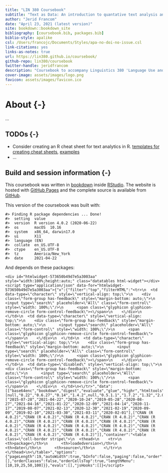 ```yaml
--- 
title: "LIN 380 Coursebook"
subtitle: "Text as Data: An introduction to quantative text analysis and reproducible research with R"
author: "Jerid Francom"
date: "April 23, 2021 (latest version)"
site: bookdown::bookdown_site
bibliography: [coursebook.bib, packages.bib]
biblio-style: apalike
csl: /Users/francojc/Documents/Styles/apa-no-doi-no-issue.csl
link-citations: yes
links-as-notes: true
url: https://lin380.github.io/coursebook/
github-repo: lin380/coursebook
twitter-handle: jeridfrancom
description: "Coursebook to accompany Linguistics 380 'Language Use and Technology'"
cover-image: assets/images/logo.png
favicon: assets/images/favicon.ico
---
```


# About {-}





...

## TODOs {-}

- Consider creating an R cheat sheet for text analytics in R. [templates for creating cheat sheets](https://www.rstudio.com/resources/cheatsheets/how-to-contribute-a-cheatsheet/), [examples](https://www.rstudio.com/resources/cheatsheets/)
- ...

## Build and session information {-}

This coursebook was written in [bookdown](http://bookdown.org/) inside [RStudio](http://www.rstudio.com/ide/). The website is hosted with [GitHub Pages](https://pages.github.com/) and the complete source is available from [GitHub](https://github.com/francojc).

<!-- and automatically updated after every commit by [Travis-CI](https://travis-ci.org).  -->


This version of the coursebook was built with:


```
#> Finding R package dependencies ... Done!
#>  setting  value                       
#>  version  R version 4.0.2 (2020-06-22)
#>  os       macOS  10.16                
#>  system   x86_64, darwin17.0          
#>  ui       X11                         
#>  language (EN)                        
#>  collate  en_US.UTF-8                 
#>  ctype    en_US.UTF-8                 
#>  tz       America/New_York            
#>  date     2021-04-22
```

And depends on these packages:


```{=html}
<div id="htmlwidget-573650b49d7e5a3003aa" style="width:100%;height:auto;" class="datatables html-widget"></div>
<script type="application/json" data-for="htmlwidget-573650b49d7e5a3003aa">{"x":{"filter":"top","filterHTML":"<tr>\n  <td data-type=\"character\" style=\"vertical-align: top;\">\n    <div class=\"form-group has-feedback\" style=\"margin-bottom: auto;\">\n      <input type=\"search\" placeholder=\"All\" class=\"form-control\" style=\"width: 100%;\"/>\n      <span class=\"glyphicon glyphicon-remove-circle form-control-feedback\"><\/span>\n    <\/div>\n  <\/td>\n  <td data-type=\"character\" style=\"vertical-align: top;\">\n    <div class=\"form-group has-feedback\" style=\"margin-bottom: auto;\">\n      <input type=\"search\" placeholder=\"All\" class=\"form-control\" style=\"width: 100%;\"/>\n      <span class=\"glyphicon glyphicon-remove-circle form-control-feedback\"><\/span>\n    <\/div>\n  <\/td>\n  <td data-type=\"character\" style=\"vertical-align: top;\">\n    <div class=\"form-group has-feedback\" style=\"margin-bottom: auto;\">\n      <input type=\"search\" placeholder=\"All\" class=\"form-control\" style=\"width: 100%;\"/>\n      <span class=\"glyphicon glyphicon-remove-circle form-control-feedback\"><\/span>\n    <\/div>\n  <\/td>\n  <td data-type=\"disabled\" style=\"vertical-align: top;\">\n    <div class=\"form-group has-feedback\" style=\"margin-bottom: auto;\">\n      <input type=\"search\" placeholder=\"All\" class=\"form-control\" style=\"width: 100%;\"/>\n      <span class=\"glyphicon glyphicon-remove-circle form-control-feedback\"><\/span>\n    <\/div>\n  <\/td>\n<\/tr>","data":[["base64enc","bookdown","digest","evaluate","glue","highr","htmltools","jsonlite","knitr","magrittr","markdown","mime","rlang","rmarkdown","stringi","stringr","tinytex","xfun","yaml"],[null,"0.22","0.6.27","0.14","1.4.2",null,"0.5.1.1","1.7.2","1.32","2.0.1",null,null,"0.4.10","2.7","1.5.3","1.4.0",null,"0.22","2.2.1"],["2015-07-28","2021-04-22","2020-10-24","2019-05-28","2020-08-27","2021-04-16","2021-01-22","2020-12-09","2021-04-14","2020-11-17","2019-08-07","2021-02-13","2020-12-30","2021-02-19","2020-09-09","2019-02-10","2021-03-30","2021-03-11","2020-02-01"],["CRAN (R 4.0.2)","CRAN (R 4.0.2)","CRAN (R 4.0.2)","CRAN (R 4.0.2)","CRAN (R 4.0.2)","CRAN (R 4.0.2)","CRAN (R 4.0.2)","CRAN (R 4.0.2)","CRAN (R 4.0.2)","CRAN (R 4.0.2)","CRAN (R 4.0.2)","CRAN (R 4.0.2)","CRAN (R 4.0.2)","CRAN (R 4.0.2)","CRAN (R 4.0.2)","CRAN (R 4.0.2)","CRAN (R 4.0.2)","CRAN (R 4.0.2)","CRAN (R 4.0.2)"]],"container":"<table class=\"cell-border stripe\">\n  <thead>\n    <tr>\n      <th>package<\/th>\n      <th>loadedversion<\/th>\n      <th>date<\/th>\n      <th>source<\/th>\n    <\/tr>\n  <\/thead>\n<\/table>","options":{"pageLength":19,"autoWidth":true,"bInfo":false,"paging":false,"order":[],"orderClasses":false,"orderCellsTop":true,"lengthMenu":[10,19,25,50,100]}},"evals":[],"jsHooks":[]}</script>
```




